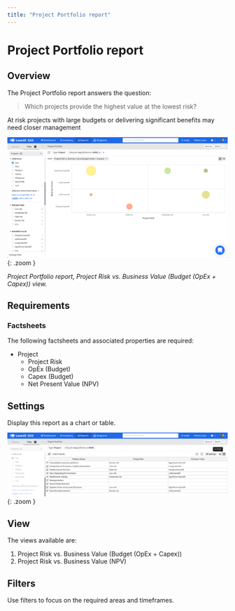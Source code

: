 ```yaml
---
title: "Project Portfolio report"
---
```


# Project Portfolio report
## Overview

The Project Portfolio report answers the question:

>Which projects provide the highest value at the lowest risk?

At risk projects with large budgets or delivering significant benefits may need closer management

![](../assets/images/project-portfolio.png){: .zoom }  

*Project Portfolio report, Project Risk vs. Business Value (Budget (OpEx + Capex)) view.*

## Requirements

### Factsheets

The following factsheets and associated properties are required:

- Project
    - Project Risk 
    - OpEx (Budget) 
    - Capex (Budget)
    - Net Present Value (NPV)
 
<!--
### Tags 

No tags are required for this report.

### Other requirement

No other requirements
-->

## Settings

Display this report as a chart or table. 

![](../assets/images/project-portfolio-table.png){: .zoom }  

## View

The views available are:

1. Project Risk vs. Business Value (Budget (OpEx + Capex))
1. Project Risk vs. Business Value (NPV)

## Filters

Use filters to focus on the required areas and timeframes.

<!--
#### Editing

This report cannot be edited
--> 
